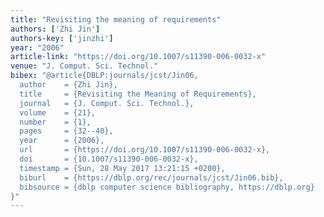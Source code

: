 ```yaml
---
title: "Revisiting the meaning of requirements"
authors: ['Zhi Jin']
authors-key: ['jinzhi']
year: "2006"
article-link: "https://doi.org/10.1007/s11390-006-0032-x"
venue: "J. Comput. Sci. Technol."
bibex: "@article{DBLP:journals/jcst/Jin06,
  author    = {Zhi Jin},
  title     = {Revisiting the Meaning of Requirements},
  journal   = {J. Comput. Sci. Technol.},
  volume    = {21},
  number    = {1},
  pages     = {32--40},
  year      = {2006},
  url       = {https://doi.org/10.1007/s11390-006-0032-x},
  doi       = {10.1007/s11390-006-0032-x},
  timestamp = {Sun, 28 May 2017 13:21:15 +0200},
  biburl    = {https://dblp.org/rec/journals/jcst/Jin06.bib},
  bibsource = {dblp computer science bibliography, https://dblp.org}
}"
---
```

